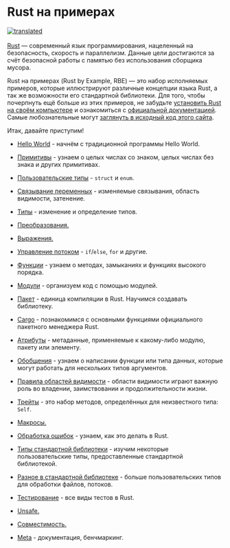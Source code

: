 # Rust на примерах

[![translated](https://gitlocalize.com/repo/2509/ru/badge.svg)](https://gitlocalize.com/repo/2509/ru?utm_source=badge)<br /><br/>[Rust](https://www.rust-lang.org/) — современный язык программирования, нацеленный на безопасность, скорость и параллелизм. Данные цели достигаются за счёт безопасной работы с памятью без использования сборщика мусора.

Rust на примерах (Rust by Example, RBE) — это набор исполняемых примеров, которые иллюстрируют различные концепции языка Rust, а так же возможности его стандартной библиотеки. Для того, чтобы почерпнуть ещё больше из этих примеров, не забудьте [установить Rust на своём компьютере](https://www.rust-lang.org/tools/install) и ознакомиться с [официальной документацией](https://doc.rust-lang.org/std/). Самые любознательные могут [заглянуть в исходный код этого сайта](http://rustbook.ru/).

Итак, давайте приступим!

- [Hello World](hello.md) - начнём с традиционной программы Hello World.

- [Примитивы](primitives.md) - узнаем о целых числах со знаком, целых числах без знака и других примитивах.

- [Пользовательские типы](custom_types.md) - `struct` и `enum`.

- [Связывание переменных](variable_bindings.md) - изменяемые связывания, область видимости, затенение.

- [Типы](types.md) - изменение и определение типов.

- [Преобразования.](conversion.md)

- [Выражения.](expression.md)

- [Управление потоком](flow_control.md) - `if`/`else`, `for` и другие.

- [Функции](fn.md) - узнаем о методах, замыканиях и функциях высокого порядка.

- [Модули](mod.md) - организуем код с помощью модулей.

- [Пакет](crates.md) - единица компиляции в Rust. Научимся создавать библиотеку.

- [Cargo](cargo.md) - познакомимся с основными функциями официального пакетного менеджера Rust.

- [Атрибуты](attribute.md) - метаданные, применяемые к какому-либо модулю, пакету или элементу.

- [Обобщения](generics.md) - узнаем о написании функции или типа данных, которые могут работать для нескольких типов аргументов.

- [Правила областей видимости](scope.md) - области видимости играют важную роль во владении, заимствовании и продолжительности жизни.

- [Трейты](trait.md) - это набор методов, определённых для неизвестного типа: `Self`.

- [Макросы.](macros.md)

- [Обработка ошибок](error.md) - узнаем, как это делать в Rust.

- [Типы стандартной библиотеки](std.md) - изучим некоторые пользовательские типы, предоставленные стандартной библиотекой.

- [Разное в стандартной библиотеке](std_misc.md) - больше пользовательских типов для обработки файлов, потоков.

- [Тестирование](testing.md) - все виды тестов в Rust.

- [Unsafe.](unsafe.md)

- [Совместимость.](compatibility.md)

- [Meta](meta.md) - документация, бенчмаркинг.
